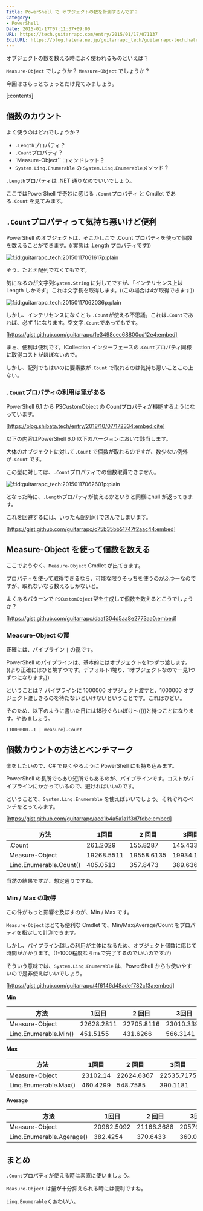 ```yaml
---
Title: PowerShell で オブジェクトの数を計測するんです？
Category:
- PowerShell
Date: 2015-01-17T07:11:37+09:00
URL: https://tech.guitarrapc.com/entry/2015/01/17/071137
EditURL: https://blog.hatena.ne.jp/guitarrapc_tech/guitarrapc-tech.hatenablog.com/atom/entry/8454420450080465028
---
```


オブジェクトの数を数える時によく使われるものといえば？

`Measure-Object` でしょうか？ `Measure-Object` でしょうか？

今回はさらっとちょっとだけ見てみましょう。

[:contents]

## 個数のカウント

よく使うのはどれでしょうか？

* `.Length`プロパティ？
* `.Count`プロパティ？
* `Measure-Object`` コマンドレット？
* `System.Linq.Enumerable` の `System.Linq.Enumerable`メソッド？


`.Length`プロパティは .NET 通りなのでいいでしょう。

ここではPowerShell で奇妙に感じる `.Count`プロパティ と Cmdlet である`.Count` を見てみます。

## `.Count`プロパティって気持ち悪いけど便利

PowerShell のオブジェクトは、そこかしこで .Count プロパティを使って個数を数えることができます。((実態は .Length プロパティです))
<p><span itemscope itemtype="http://schema.org/Photograph"><img src="http://cdn-ak.f.st-hatena.com/images/fotolife/g/guitarrapc_tech/20150117/20150117061617.png" alt="f:id:guitarrapc_tech:20150117061617p:plain" title="f:id:guitarrapc_tech:20150117061617p:plain" class="hatena-fotolife" itemprop="image"></span></p>

そう、たとえ配列でなくてもです。

気になるのが文字列`System.String` に対してですが、「インテリセンス上は Length しかでず」これは文字長を取得します。((この場合は4が取得できます))

<p><span itemscope itemtype="http://schema.org/Photograph"><img src="http://cdn-ak.f.st-hatena.com/images/fotolife/g/guitarrapc_tech/20150117/20150117062036.png" alt="f:id:guitarrapc_tech:20150117062036p:plain" title="f:id:guitarrapc_tech:20150117062036p:plain" class="hatena-fotolife" itemprop="image"></span></p>

しかし、インテリセンスになくとも `.Count`が使える不思議。これは`.Count`であれば、必ず 1になります。空文字`.Count`であってもです。

[https://gist.github.com/guitarrapc/1e3498cec68800cd12e4:embed]

まぁ、便利は便利です。ICollection インターフェースの`.Count`プロパティ同様に取得コストがほぼないので。

しかし、配列でもはいのに要素数が`.Count` で取れるのは気持ち悪いことこの上ない。

### `.Count`プロパティの利用は罠がある

PowerShell 6.1 から PSCustomObject の Countプロパティが機能するようになっています。

[https://blog.shibata.tech/entry/2018/10/07/172334:embed:cite]

以下の内容はPowerShell 6.0 以下のバージョンにおいて該当します。

大体のオブジェクトに対して`.Count` で個数が取れるのですが、数少ない例外が`.Count` です。

この型に対しては、`.Count`プロパティでの個数取得できません。

<p><span itemscope itemtype="http://schema.org/Photograph"><img src="http://cdn-ak.f.st-hatena.com/images/fotolife/g/guitarrapc_tech/20150117/20150117062601.png" alt="f:id:guitarrapc_tech:20150117062601p:plain" title="f:id:guitarrapc_tech:20150117062601p:plain" class="hatena-fotolife" itemprop="image"></span></p>

となった時に、`.Length`プロパティが使えるかというと同様にnull が返ってきます。

これを回避するには、いったん配列`@()`で包んでしまいます。

[https://gist.github.com/guitarrapc/c75b35bb51747f2aac44:embed]


## Measure-Object を使って個数を数える

ここでようやく、`Measure-Object` Cmdlet が出てきます。

プロパティを使って取得できるなら、可能な限りそっちを使うのがふつーなのですが、取れないなら数えるしかないと。

よくあるパターンで `PSCustomObject`型を生成して個数を数えるとこうでしょうか？

[https://gist.github.com/guitarrapc/daaf304d5aa8e2773aa0:embed]

### Measure-Object の罠

正確には、パイプライン `|` の罠です。

PowerShell のパイプラインは、基本的にはオブジェクトを1つずつ渡します。((より正確にはひと塊ずつです。デフォルト1塊り、1オブジェクトなので一見1つずつになります。))

ということは？ パイプラインに 1000000 オブジェクト渡すと、1000000 オブジェクト渡しきるのを待たないといけないということです。これはひどい。

そのため、以下のように書いた日には18秒ぐらいぽけ～(())と待つことになります。やめましょう。

```
(1000000..1 | measure).Count
```
## 個数カウントの方法とベンチマーク

楽をしたいので、C# で良くやるように PowerShell にも持ち込みます。

PowerShell の長所でもあり短所でもあるのが、パイプラインです。コストがパイプラインにかかっているので、避ければいいのです。

ということで、`System.Linq.Enumerable` を使えばいいでしょう。それぞれのベンチをとってみます。

[https://gist.github.com/guitarrapc/acd1b4a5a1a1f3d7fdbe:embed]

方法|1回目 | 2 回目 | 3回目 | 平均(ms)
----|----|----|----|----
.Count|261.2029|155.8287|145.4331|187.488
Measure-Object|19268.5511|19558.6135|19934.1167|19587.093
Linq.Enumerable.Count()|405.0513|357.8473|389.6365|384.18

当然の結果ですが、想定通りですね。

### Min / Max の取得

この件がもっと影響を及ぼすのが、Min / Max です。

`Measure-Object`はとても便利な Cmdlet で、Min/Max/Average/Count をプロパティを指定して計測できます。

しかし、パイプライン越しの利用が主体になるため、オブジェクト個数に応じて時間がかかります。(1-1000程度ならmsで完了するのでいいのですが)

そういう意味では、`System.Linq.Enumerable` は、PowerShell からも使いやすいので是非使えばいいでしょう。

[https://gist.github.com/guitarrapc/4f6146d48adef782cf3a:embed]


**Min**

方法|1回目 | 2 回目 | 3回目 | 平均(ms)
----|----|----|----|----
Measure-Object|22628.2811|22705.8116|23010.3391|22781.477
Linq.Enumerable.Min()|451.5155|431.6266|566.3141|483.152

**Max**

方法|1回目 | 2 回目 | 3回目 | 平均(ms)
----|----|----|----|----
Measure-Object|23102.14|22624.6367|22535.7175|22754.164
Linq.Enumerable.Max()|460.4299|548.7585|390.1181|466.435

**Average**

方法|1回目 | 2 回目 | 3回目 | 平均(ms)
----|----|----|----|----
Measure-Object|20982.5092|21166.3688|20576.0699|20908.315
Linq.Enumerable.Agerage()|382.4254|370.6433|360.0512|371.03

## まとめ

`.Count`プロパティが使える時は素直に使いましょう。

`Measure-Object` は量が十分抑えられる時には便利ですね。

`Linq.Enumerable`くぁわいい。
